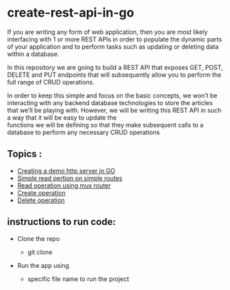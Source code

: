 # create-rest-api-in-go

If you are writing any form of web application, then you are most likely interfacing with 1 or more REST APIs in order to populate
the dynamic parts of your application and to perform tasks such as updating or deleting data within a database.

In this repository we are going to build a REST API that exposes GET, POST, DELETE and PUT endpoints that will subsequently allow 
you to perform the full range of CRUD operations.

In order to keep this simple and focus on the basic concepts, we won’t be interacting with any backend database technologies to store
the articles that we’ll be playing with. However, we will be writing this REST API in such a way that it will be easy to update the  
functions we will be defining so that they make subsequent calls to a database to perform any necessary CRUD operations 

## Topics : 
* [Creating a demo http server in GO](https://github.com/sameerkhan97/create-rest-api-in-go/blob/master/creatingHttpServer.go)
* [Simple read pertion on simple routes](https://github.com/sameerkhan97/create-rest-api-in-go/blob/master/readOperationWithoutMuxRouter.go)
* [Read operation using mux router](https://github.com/sameerkhan97/create-rest-api-in-go/blob/master/readOperationUsingRouter.go)
* [Create operation](https://github.com/sameerkhan97/create-rest-api-in-go/blob/master/createOperation.go)
* [Delete operation](https://github.com/sameerkhan97/create-rest-api-in-go/blob/master/deleteOperation.go)


## instructions to run code:
 -  Clone the repo
     * git clone
  
 - Run the app using
     * specific file name to run the project
 

